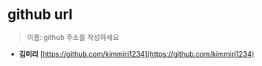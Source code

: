 # github url
>이름: github 주소를 작성하세요

* **김미리** [https://github.com/kimmiri1234](https://github.com/kimmiri1234)
